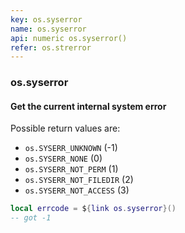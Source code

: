 ```yaml
---
key: os.syserror
name: os.syserror
api: numeric os.syserror()
refer: os.strerror
---
```


### os.syserror

#### Get the current internal system error

Possible return values are:

* `os.SYSERR_UNKNOWN` (-1)
* `os.SYSERR_NONE` (0)
* `os.SYSERR_NOT_PERM` (1)
* `os.SYSERR_NOT_FILEDIR` (2)
* `os.SYSERR_NOT_ACCESS` (3)

```lua
local errcode = ${link os.syserror}()
-- got -1
```

